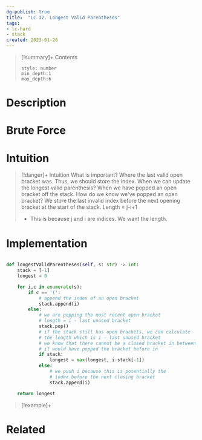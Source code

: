 ```yaml
---
dg-publish: true
title:  "LC 32. Longest Valid Parentheses"
tags:
- lc-hard
- stack
created: 2023-01-26
---
```


>[!summary]+ Contents
>```toc
>style: number
>min_depth:1
>max_depth:6
>```

# Description

# Brute Force
# Intuition

>[!danger]+ Intuition
>What is important? Where the last valid open bracket was.
>Thus, we should store the index.
>When we can update the longest valid parenthesis?
>When we have popped an open bracket off the stack.
>How do we know we've popped an open bracket?
>We store the last invalid index before the next opening bracket at the start of the stack.
>Length = j-i+1
>- This is because j and i are indices. We want the length. 

# Implementation
```python

def longestValidParentheses(self, s: str) -> int:
	stack = [-1]
	longest = 0

	for i,c in enumerate(s):
		if c == '(':
			# append the index of an open bracket
			stack.append(i)
		else:
			# we are popping the most recent open bracket
			# length = i - last unused bracket
			stack.pop()
			# if the stack still has open brackets, we can calculate 
			# the length which is i - last unused bracket
			# we know that there cannot be a closed bracket in between because
			# it would have popped the bracket before in
			if stack:
				longest = max(longest, i-stack[-1])
			else:
				# we push i because this is potentially the 
				# index before the next closing bracket
				stack.append(i)

	return longest
```

>[!example]+ 


# Related
